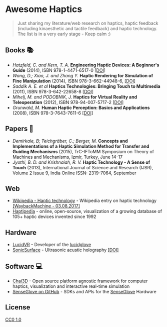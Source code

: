 # Awesome Haptics

> Just sharing my literature/web research on haptics, haptic feedback (including kinaesthetic and tactile feedback) and haptic technology.
> The list is in a very early stage - Keep calm :)

## Books 📚

- _Hatzfeld, C. and Kern, T. A._ **Engineering Haptic Devices: A Beginner's Guide** (2014), ISBN 978-1-4471-6517-0 [[DOI]](https://doi.org/10.1007/978-1-4471-6518-7)
- _Wang, D.; Xiao, J. and Zhang Y._ **Haptic Rendering for Simulation of Fine Manipulation** (2014), ISBN 978-3-662-44948-6, [[DOI]](https://doi.org/10.1007/978-3-662-44949-3)
- _Saddik A. E. et al_ **Haptics Technologies: Bringing Touch to Multimedia** (2011), ISBN 978-3-642-22658-8 [[DOI]](https://doi.org/10.1007/978-3-642-22658-8)
- _Mihelj, M. and PODOBNIK, J._ **Haptics for Virtual Reality and Teleoperation** (2012), ISBN 978-94-007-5717-2 [[DOI]](https://doi.org/10.1007/978-94-007-5718-9)
- _Grunwald, M._ **Human Haptic Perception: Basics and Applications** (2008), ISBN 978-3-7643-7611-6 [[DOI]](https://doi.org/10.1007/978-3-7643-7612-3)

## Papers 📃

- _Demirkale, B; Teichgräber, C.; Berger, M._ **Concepts and Implementations of a Haptic Simulation Method for Transfer and Guiding Mechanisms** (2015), TrC-IFToMM Symposium on Theory of Machines and Mechanisms, Izmir, Turkey, June 14-17
- _Jyothi, B. D. and Krishnaiah, R. V._ **Haptic Technology - A Sense of Touch** (2013), International Journal of Science and Research (IJSR), Volume 2 Issue 9, India Online ISSN: 2319-7064, September

## Web

- [Wikipedia - Haptic technology](https://en.wikipedia.org/wiki/Haptic_technology) - Wikipedia entry on haptic technology [[WaybackMachine - 03.08.2017]](https://web.archive.org/web/20170803094517/https://en.wikipedia.org/wiki/Haptic_technology)
- [Haptipedia](https://haptipedia.org/) - online, open-source, visualization of a growing database of 105+ haptic devices invented since 1992

## Hardware

- [LucidVR](https://github.com/LucidVR) - Developer of the [lucidglove](https://github.com/LucidVR/lucidgloves-hardware)
- [SonicSurface](https://github.com/upnalab/SonicSurface) - Ultrasonic acustic holography [[DOI]](https://doi.org/10.3390/app11072981)

## Software 💻

- [Chai3D](https://www.chai3d.org/) - Open source platform agnostic framework for computer haptics, visualization and interactive real-time simulation
- [SenseGlove on GitHub](https://github.com/Adjuvo) - SDKs and APIs for the [SenseGlove](https://www.senseglove.com/) Hardware 

## License

[CC0 1.0](https://github.com/pwab/awesome-haptics/blob/main/LICENSE)
